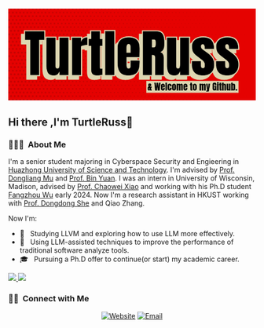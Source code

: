 ![](https://github.com/tttturtle-russ/tttturtle-russ/blob/main/img/img.png)
## Hi there ,I'm TurtleRuss👋
### 👨🏻‍💻 &nbsp;About Me
I'm a senior student majoring in Cyberspace Security and Engieering in [Huazhong University of Science and Technology](https://hust.edu.cn). I'm advised by [Prof. Dongliang Mu](https://mudongliang.github.io/about/) and [Prof. Bin Yuan](http://faculty.hust.edu.cn/yuanbin12/zh_CN/index.htm). I was an intern in University of Wisconsin, Madison, advised by [Prof. Chaowei Xiao](https://xiaocw11.github.io/) and working with his Ph.D student [Fangzhou Wu](https://scholar.google.com/citations?user=KDYZnvEAAAAJ&hl=en) early 2024. Now I'm a research assistant in HKUST working with [Prof. Dongdong She](https://cse.hkust.edu.hk/~dongdong/) and Qiao Zhang. 

Now I'm:

- 🤖 &nbsp; Studying LLVM and exploring how to use LLM more effectively.
- 🤔 &nbsp; Using LLM-assisted techniques to improve the performance of traditional software analyze tools.
- 🎓 &nbsp; Pursuing a Ph.D offer to continue(or start) my academic career.


<a href="https://github.com/AVS1508">
  <img height="180em" src="https://github-readme-stats.vercel.app/api?username=tttturtle-russ&theme=buefy&show_icons=true" />
  <img height="180em" src="https://github-readme-stats.vercel.app/api/top-langs/?username=tttturtle-russ&theme=buefy&layout=compact" />
</a>


### 🤝🏻 &nbsp;Connect with Me 
<p align="center">
<a href="https://tttturtle-russ.github.io/"><img alt="Website" src="https://img.shields.io/badge/Website-tttturtle--russ.github.io-blue?style=flat-square&logo=google-chrome"></a>
<a href="mailto:tttturtleruss@gmail.edu"><img alt="Email" src="https://img.shields.io/badge/Email-tttturtleruss@gmail.com-blue?style=flat-square&logo=gmail"></a>
</p>
